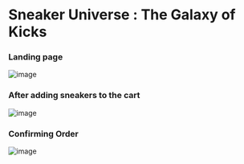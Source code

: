 
# Sneaker Universe : The Galaxy of Kicks
### Landing page 
![image](https://github.com/user-attachments/assets/e2eac45f-2f92-4f6e-ab59-a7a4e1c3d2eb)

### After adding sneakers to the cart
![image](https://github.com/user-attachments/assets/47b20d4d-94bc-4ad8-9c06-d154bf04333d)

### Confirming Order
![image](https://github.com/user-attachments/assets/1ea97b71-9015-494b-94d9-52e17ca634ce)


